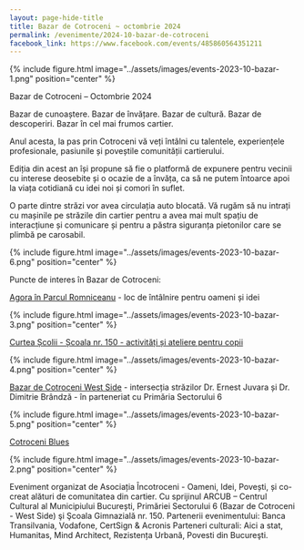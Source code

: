 ```yaml
---
layout: page-hide-title
title: Bazar de Cotroceni ~ octombrie 2024
permalink: /evenimente/2024-10-bazar-de-cotroceni
facebook_link: https://www.facebook.com/events/485860564351211
---
```


{% include figure.html image="../assets/images/events-2023-10-bazar-1.png" position="center" %}

Bazar de Cotroceni – Octombrie 2024

Bazar de cunoaștere. Bazar de învățare. Bazar de cultură. Bazar de descoperiri. Bazar în cel mai frumos cartier.

Anul acesta, la pas prin Cotroceni vă veți întâlni cu talentele, experiențele profesionale, pasiunile și poveștile comunității cartierului.

Ediția din acest an își propune să fie o platformă de expunere pentru vecinii cu interese deosebite și o ocazie de a învăța, ca să ne putem întoarce apoi la viața cotidiană cu idei noi și comori în suflet.

O parte dintre străzi vor avea circulația auto blocată. Vă rugăm să nu intrați cu mașinile pe străzile din cartier pentru a avea mai mult spațiu de interacțiune și comunicare și pentru a păstra siguranța pietonilor care se plimbă pe carosabil.

{% include figure.html image="../assets/images/events-2023-10-bazar-6.png" position="center" %}

Puncte de interes în Bazar de Cotroceni:

[Agora în Parcul Romniceanu](https://fb.me/e/2fR0BverH) - loc de întâlnire pentru oameni și idei 

{% include figure.html image="../assets/images/events-2023-10-bazar-3.png" position="center" %}

[Curtea Școlii - Școala nr. 150 - activități și ateliere pentru copii](https://fb.me/e/2uRwEPkyt)

{% include figure.html image="../assets/images/events-2023-10-bazar-4.png" position="center" %}

[Bazar de Cotroceni West Side](https://fb.me/e/29aOaGWeg) - intersecția străzilor Dr. Ernest Juvara și Dr. Dimitrie Brândză - în parteneriat cu Primăria Sectorului 6

{% include figure.html image="../assets/images/events-2023-10-bazar-5.png" position="center" %}

[Cotroceni Blues](https://fb.me/e/2tPT47dUC)

{% include figure.html image="../assets/images/events-2023-10-bazar-2.png" position="center" %}

Eveniment organizat de Asociația Încotroceni - Oameni, Idei, Povești, și co-creat alături de comunitatea din cartier. Cu sprijinul ARCUB – Centrul Cultural al Municipiului București, Primăriei Sectorului 6 (Bazar de Cotroceni - West Side) şi Şcoala Gimnazială nr. 150. Partenerii evenimentului: Banca Transilvania, Vodafone, CertSign & Acronis Parteneri culturali: Aici a stat, Humanitas, Mind Architect, Rezistența Urbană, Povesti din Bucureşti.
